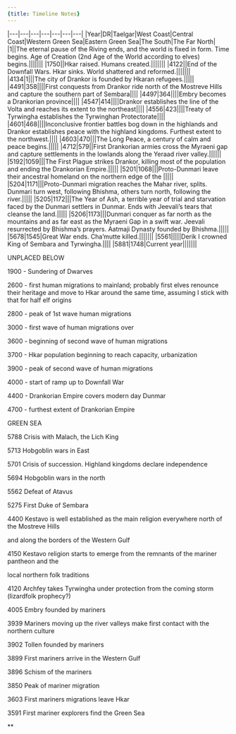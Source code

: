 ```yaml
---
{title: Timeline Notes}
---
```

|---|---|---|---|---|---|---|
|Year|DR|Taelgar|West Coast|Central Coast|Western Green Sea|Eastern Green Sea|The South|The Far North|
|1||The eternal pause of the Riving ends, and the world is fixed in form. Time begins. Age of Creation (2nd Age of the World according to elves) begins.|||||||
|1750||Hkar raised. Humans created.|||||||
|4122||End of the Downfall Wars. Hkar sinks. World shattered and reformed.|||||||
|4134|1|||The city of Drankor is founded by Hkaran refugees.|||||
|4491|358||||First conquests from Drankor ride north of the Mostreve Hills and capture the southern part of Sembara||||
|4497|364||||Embry becomes a Drankorian province||||
|4547|414||||Drankor establishes the line of the Volta and reaches its extent to the northeast||||
|4556|423||||Treaty of Tyrwingha establishes the Tyrwinghan Protectorate||||
|4601|468||||Inconclusive frontier battles bog down in the highlands and  Drankor establishes peace with the highland kingdoms. Furthest extent to the northwest.||||
|4603|470|||The Long Peace, a century of calm and peace begins.|||||
|4712|579||First Drankorian armies cross the Myraeni gap and capture settlements in the lowlands along the Yeraad river valley.||||||
|5192|1059|||The First Plague strikes Drankor, killing most of the population and ending the Drankorian Empire.|||||
|5201|1068|||Proto-Dunmari leave their ancestral homeland on the northern edge of the <Eastern Desert>|||||
|5204|1171|||Proto-Dunmari migration reaches the Mahar river, splits. Dunmari turn west, following Bhishma, others turn north, following the river.|||||
|5205|1172|||The Year of Ash, a terrible year of trial and starvation faced by the Dunmari settlers in Dunmar. Ends with Jeevali’s tears that cleanse the land.|||||
|5206|1173|||Dunmari conquer as far north as the mountains and as far east as the Myraeni Gap in a swift war. Jeevali resurrected by Bhishma’s prayers. Aatmaji Dynasty founded by Bhishma.|||||
|5678|1545|Great War ends. Cha’mutte killed.|||||||
|5561|||||Derik I crowned King of Sembara and Tyrwingha.||||
|5881|1748|Current year|||||||

  
  

UNPLACED BELOW

  

1900 - Sundering of Dwarves

2600 - first human migrations to mainland; probably first elves renounce their heritage and move to Hkar around the same time, assuming I stick with that for half elf origins

2800 - peak of 1st wave human migrations

3000 - first wave of human migrations over

3600 - beginning of second wave of human migrations

3700 - Hkar population beginning to reach capacity, urbanization 

3900 - peak of second wave of human migrations

4000 - start of ramp up to Downfall War

4400 - Drankorian Empire covers modern day Dunmar

4700 - furthest extent of Drankorian Empire

  
  

GREEN SEA

5788 Crisis with Malach, the Lich King

5713 Hobgoblin wars in East

5701 Crisis of succession. Highland kingdoms declare independence

5694 Hobgoblin wars in the north

5562 Defeat of Atavus

5275 First Duke of Sembara

  

4400 Kestavo is well established as the main religion everywhere north of the Mostreve Hills 

and along the borders of the Western Gulf

4150 Kestavo religion starts to emerge from the remnants of the mariner pantheon and the 

local northern folk traditions

4120 Archfey takes Tyrwingha under protection from the coming storm (lizardfolk prophecy?)

4005 Embry founded by mariners

3939 Mariners moving up the river valleys make first contact with the northern culture

3902 Tollen founded by mariners

3899 First mariners arrive in the Western Gulf

3896 Schism of the mariners

3850 Peak of mariner migration

3603 First mariners migrations leave Hkar

3591 First mariner explorers find the Green Sea

  
  
  
**